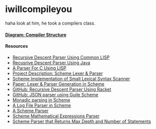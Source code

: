 # iwillcompileyou
haha look at him, he took a compilers class. 


#### [Diagram: Compiler Structure](https://github.com/mdtalhachy/iwillcompileyou/blob/main/images/compilers_2.png) 



<!--- <img src="https://github.com/mdtalhachy/iwillcompileyou/blob/main/images/compilers_2.png" width="700" height="800"> --->


#### Resources
- [Recursive Descent Parser Using Common LISP](https://www.informatimago.com/develop/lisp/com/informatimago/small-cl-pgms/rdp/rdp.lisp)
- [Recusrive Descent Parser Using Java](http://www.craftinginterpreters.com/parsing-expressions.html)
- [A Parser For C Using LISP](https://github.com/mdtalhachy/iwillcompileyou/blob/main/pdfs/recursive_descent_parser_for_c_written_in_lisp.pdf)
- [Project Description: Scheme Lexer & Parser](https://eecs490.github.io/project-scheme-parser/)
- [Scheme Implementation of Small Lexical Syntax Scanner](https://www.cs.utexas.edu/ftp/garbage/cs345/schintro-v13/schintro_115.html)
- [Paper: Lexer & Parser Generation in Scheme](http://www.ccs.neu.edu/home/shivers/papers/scmparse.pdf)
- [GitHub: Recursive Descent Parser Using Racket](https://github.com/christinachmielewski/RecursiveDescentParser/blob/main/RecursiveDescentParser.rkt)
- [GitHub: JSON parser using Guile Scheme](https://github.com/cthom06/guile-json)
- [Monadic parsing in Scheme](https://github.com/siraben/monadic-parsing)
- [A Log File Parser in Scheme](https://github.com/kspaans/logread--)
- [A Scheme Parser](https://github.com/selineyp/SchemeParser)
- [Scheme Mathematical Expressions Parser](https://github.com/felix-d/Scheme-Parser)
- [Scheme Parser that Returns Max Depth and Number of Statements](https://github.com/nayefc/scheme-parser)
